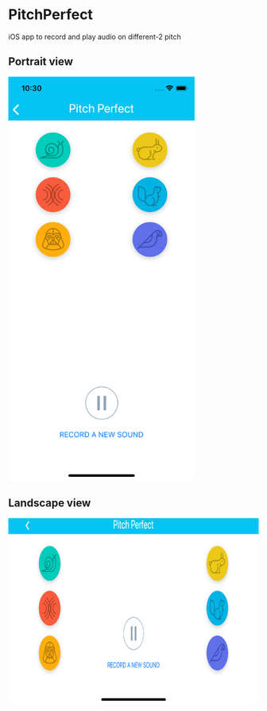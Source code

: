 # PitchPerfect
iOS app to record and play audio on different-2 pitch

## Portrait view

<img src="https://github.com/amitr1983/PitchPerfect/blob/master/Screenshots/portrait.png" height=812 width=375>

## Landscape view

<img src="https://github.com/amitr1983/PitchPerfect/blob/master/Screenshots/landscape.png" height=375 width=812>


